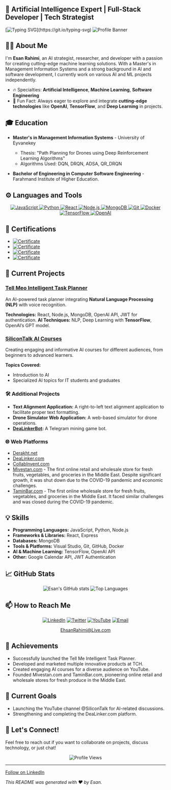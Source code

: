 ## 🧠 Artificial Intelligence Expert | Full-Stack Developer | Tech Strategist
[![Typing SVG](https://readme-typing-svg.herokuapp.com?font=Fira+Code&size=30&duration=4000&pause=500&color=FFFFFF&center=true&vCenter=true&width=500&lines=👋+Hello%2C+I+am+Esan!;🚀+Building+AI+solutions...)](https://git.io/typing-svg)
![Profile Banner](https://ehsanrahimi.com/text/GitHub.jpg) <!-- Replace this with a personal banner if you have one -->

## 👨‍💻 About Me
I'm **Esan Rahimi**, an AI strategist, researcher, and developer with a passion for creating cutting-edge machine learning solutions. With a Master's in Management Information Systems and a strong background in AI and software development, I currently work on various AI and ML projects independently.
- 🔥 Specialties: **Artificial Intelligence**, **Machine Learning**, **Software Engineering**  
- 🌟 Fun Fact: Always eager to explore and integrate **cutting-edge technologies** like **OpenAI**, **TensorFlow**, and **Deep Learning** in projects.

## 🎓 Education 
- **Master's in Management Information Systems** - University of Eyvanekey
  - Thesis: "Path Planning for Drones using Deep Reinforcement Learning Algorithms"
  - Algorithms Used: DQN, DRQN, ADSA, QR_DRQN

- **Bachelor of Engineering in Computer Software Engineering** - Farahmand Institute of Higher Education.

## ⚙️ Languages and Tools
<p align="center">
  <a href="https://www.javascript.com" target="_blank"> <img src="https://img.shields.io/badge/JavaScript-F7DF1E?style=for-the-badge&logo=javascript&logoColor=black" alt="JavaScript" /> </a>
  <a href="https://www.python.org" target="_blank"> <img src="https://img.shields.io/badge/Python-3776AB?style=for-the-badge&logo=python&logoColor=white" alt="Python" /> </a>
  <a href="https://reactjs.org/" target="_blank"> <img src="https://img.shields.io/badge/React-20232A?style=for-the-badge&logo=react&logoColor=61DAFB" alt="React" /> </a>
  <a href="https://nodejs.org" target="_blank"> <img src="https://img.shields.io/badge/Node.js-339933?style=for-the-badge&logo=nodedotjs&logoColor=white" alt="Node.js" /> </a>
  <a href="https://www.mongodb.com/" target="_blank"> <img src="https://img.shields.io/badge/MongoDB-47A248?style=for-the-badge&logo=mongodb&logoColor=white" alt="MongoDB" /> </a>
  <a href="https://git-scm.com/" target="_blank"> <img src="https://img.shields.io/badge/Git-F05032?style=for-the-badge&logo=git&logoColor=white" alt="Git" /> </a>
  <a href="https://www.docker.com/" target="_blank"> <img src="https://img.shields.io/badge/Docker-2496ED?style=for-the-badge&logo=docker&logoColor=white" alt="Docker" /> </a>
  <a href="https://www.tensorflow.org/" target="_blank"> <img src="https://img.shields.io/badge/TensorFlow-FF6F00?style=for-the-badge&logo=tensorflow&logoColor=white" alt="TensorFlow" /> </a>
  <a href="https://openai.com/" target="_blank"> <img src="https://img.shields.io/badge/OpenAI-412991?style=for-the-badge&logo=openai&logoColor=white" alt="OpenAI" /> </a>
</p>

## 📜 Certifications
- [![Certificate](https://img.shields.io/badge/DataCamp%20Intermediate%20Python-Complete-brightgreen?style=flat-square)](https://www.datacamp.com/statement-of-accomplishment/course/d952cb487de20b59821cf9b3d4a0ba0263f60559?raw=1)
- [![Certificate](https://img.shields.io/badge/DataCamp%20Implementing%20AI%20Solutions%20in%20Business-Complete-brightgreen?style=flat-square)](https://www.datacamp.com/statement-of-accomplishment/course/b12db63709e7b230ab13febe917a4d3f19c56178?raw=1)
- [![Certificate](https://img.shields.io/badge/IBM%20Data%20Science-Complete-brightgreen?style=flat-square)](https://courses.yl-ptech.skillsnetwork.site/certificates/0209a82b7c8a4391acb09b35370b1df4)
- [![Certificate](https://img.shields.io/badge/DataCamp%20Understanding%20Machine%20Learning-Complete-brightgreen?style=flat-square)](https://www.datacamp.com/statement-of-accomplishment/course/928b2c1ba5bedd8aed8531bb37ab2f41a6677a53?raw=1)

## 🔭 Current Projects
### [Tell Meo Intelligent Task Planner](https://github.com/EsanRAHIMI/TellMeo)
An AI-powered task planner integrating **Natural Language Processing (NLP)** with voice recognition.

**Technologies:** React, Node.js, MongoDB, OpenAI API, JWT for authentication.
**AI Techniques:** NLP, Deep Learning with **TensorFlow**, OpenAI’s GPT model.

### [SiliconTalk AI Courses](https://www.youtube.com/@SiliconTalk)
Creating engaging and informative AI courses for different audiences, from beginners to advanced learners.

**Topics Covered:**
- Introduction to AI
- Specialized AI topics for IT students and graduates

### 🛠️ Additional Projects
- **Text Alignment Application:** A right-to-left text alignment application to facilitate proper text formatting.
- **Drone Simulator Web Application:** A web-based simulator for drone operations.
- **[DeaLinkerBot](https://t.me/DeaLinkerBot):** A Telegram mining game bot.

### 🌐 Web Platforms
- [Derakht.net](https://derakht.net)
- [DeaLinker.com](https://DeaLinker.com)
- [CollabInvent.com](https://CollabInvent.com)
- [Mivestan.com](https://Mivestan.com) - The first online retail and wholesale store for fresh fruits, vegetables, and groceries in the Middle East. Despite significant growth, it was shut down due to the COVID-19 pandemic and economic challenges.
- [TaminBar.com](https://TaminBar.com) - The first online wholesale store for fresh fruits, vegetables, and groceries in the Middle East. It faced similar challenges and was closed during the COVID-19 pandemic.

## 💡 Skills
- **Programming Languages:** JavaScript, Python, Node.js
- **Frameworks & Libraries:** React, Express
- **Databases:** MongoDB
- **Tools & Platforms:** Visual Studio, Git, GitHub, Docker
- **AI & Machine Learning:** TensorFlow, OpenAI API
- **Other:** Google Calendar API, JWT Authentication

## 📈 GitHub Stats
<p align="center">
  <img src="https://github-readme-stats.vercel.app/api?username=EsanRAHIMI&show_icons=true&theme=radical" alt="Esan's GitHub stats" />
  <img src="https://github-readme-stats.vercel.app/api/top-langs/?username=EsanRAHIMI&layout=compact&theme=radical" alt="Top Languages" />
</p>

## 📫 How to Reach Me
<p align="center">
  <a href="https://www.linkedin.com/in/esanrahimi"><img src="https://img.shields.io/badge/LinkedIn-0077B5?style=for-the-badge&logo=linkedin&logoColor=white" alt="LinkedIn" /></a>
  <a href="https://twitter.com/EsanRahimi"><img src="https://img.shields.io/badge/Twitter-1DA1F2?style=for-the-badge&logo=twitter&logoColor=white" alt="Twitter" /></a>
  <a href="https://www.youtube.com/@SiliconTalk"><img src="https://img.shields.io/badge/YouTube-FF0000?style=for-the-badge&logo=youtube&logoColor=white" alt="YouTube" /></a>
  <a href="mailto:ehsanrahimi@live.com"><img src="https://img.shields.io/badge/Email-e4405f?style=for-the-badge&logo=gmail&logoColor=white" alt="Email" /></a>
</p>
<p align="center">
  <a href="mailto:ehsanrahimi@live.com">EhsanRahimi@Live.com</a>
</p>

## 🚀 Achievements
- Successfully launched the Tell Me Intelligent Task Planner.
- Developed and marketed multiple innovative products at TCH.
- Created engaging AI courses for a diverse audience on YouTube.
- Founded Mivestan.com and TaminBar.com, pioneering online retail and wholesale stores for fresh produce in the Middle East.

## 🎯 Current Goals
- Launching the YouTube channel @SiliconTalk for AI-related discussions.
- Strengthening and completing the DeaLinker.com platform.

## 💬 Let's Connect!
Feel free to reach out if you want to collaborate on projects, discuss technology, or just chat!

<p align="center">
  <img src="https://komarev.com/ghpvc/?username=EsanRAHIMI&style=flat-square&color=blue" alt="Profile Views" />
</p>

----

<a class="libutton" href="https://www.linkedin.com/comm/mynetwork/discovery-see-all?usecase=PEOPLE_FOLLOWS&followMember=esanrahimi" target="_blank">Follow on LinkedIn</a>

*This README was generated with ❤️ by Esan.*
